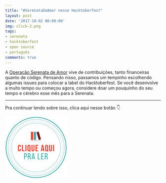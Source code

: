 ```yaml
---
title: "#SerenataDeAmor nesse Hacktoberfest"
layout: post
date: '2017-10-02 00:00:00'
img: click-2.png
tags:
- serenata
- hacktoberfest
- open source
- português
comments: true
---
```


A [Operação Serenata de Amor](https://serenata.ai/) vive de contribuições, tanto financeiras quanto de código. Pensando nisso, passamos um tempinho escolhendo algumas issues para colocar a label do Hacktoberfest. Se você desenvolve a muito tempo ou começou agora, considere doar um pouquinho do seu tempo e cérebro esse mês para a Serenata.

---

Pra continuar lendo sobre isso, clica aqui nesse botão 👇

[![clique aqui para ler](/images/clique-aqui-para-ler.png)](https://medium.com/data-science-brigade/serenatadeamor-nesse-hacktoberfest-a752b909b433)
